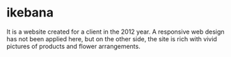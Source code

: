 # ikebana
It is a website created for a client in the 2012 year. A responsive web design has not been applied here, but on the other side, the site is rich with vivid pictures of products and flower arrangements.
